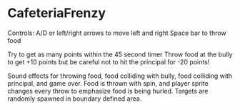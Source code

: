 # CafeteriaFrenzy
 Controls:
 A/D or left/right arrows to move left and right
 Space bar to throw food

 Try to get as many points within the 45 second timer
 Throw food at the bully to get +10 points but be careful not to hit the principal for -20 points! 

 Sound effects for throwing food, food colliding with bully, food colliding with principal, and game over.
 Food is thrown with spin, and player sprite changes every throw to emphasize food is being hurled.
 Targets are randomly spawned in boundary defined area.
 
